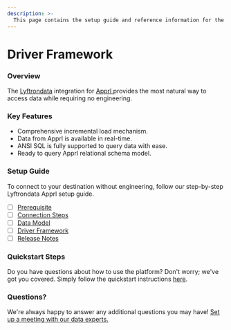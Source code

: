 ```yaml
---
description: >-
  This page contains the setup guide and reference information for the Apprl source connector.
---
```


# Driver Framework

### Overview

The [Lyftrondata](https://www.lyftrondata.com/) integration for [Apprl](https://www.lyftrondata.com/integration/apprl/)[ ](https://www.lyftrondata.com/integration/apprl/)provides the most natural way to access data while requiring no engineering.

### Key Features

* Comprehensive incremental load mechanism.
* Data from Apprl is available in real-time.&#x20;
* ANSI SQL is fully supported to query data with ease.
* Ready to query Apprl relational schema model.

### Setup Guide

To connect to your destination without engineering, follow our step-by-step Lyftrondata Apprl setup guide.

* [ ] [Prerequisite](../../marketing-analytics/apprl/prerequisite.md)
* [ ] [Connection Steps](../../marketing-analytics/apprl/connection-steps.md)
* [ ] [Data Model](../../marketing-analytics/apprl/data-model/)
* [ ] [Driver Framework](../../marketing-analytics/apprl/driver-framework/)
* [ ] [Release Notes](../../marketing-analytics/apprl/release-notes.md)

### Quickstart Steps

Do you have questions about how to use the platform? Don't worry; we've got you covered. Simply follow the quickstart instructions [here](../../../quickstart-steps.md).

### Questions? <a href="#questions" id="questions"></a>

We're always happy to answer any additional questions you may have! [Set up a meeting with our data experts.](https://www.lyftrondata.com/book-a-meeting/)


